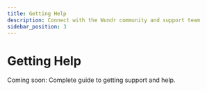 ```yaml
---
title: Getting Help
description: Connect with the Wundr community and support team
sidebar_position: 3
---
```


# Getting Help

Coming soon: Complete guide to getting support and help.
